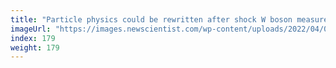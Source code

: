 ```yaml
---
title: "Particle physics could be rewritten after shock W boson measurement"
imageUrl: "https://images.newscientist.com/wp-content/uploads/2022/04/07143511/SEI_97419882.jpg?width=600"
index: 179
weight: 179
---
```

